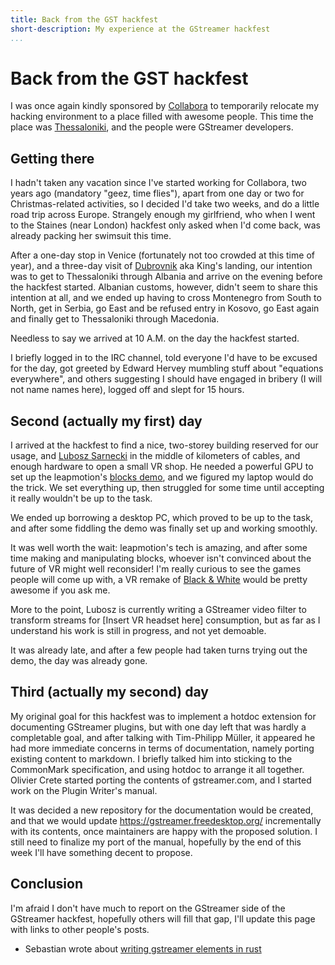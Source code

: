 ```yaml
---
title: Back from the GST hackfest
short-description: My experience at the GStreamer hackfest
...
```


# Back from the GST hackfest

I was once again kindly sponsored by [Collabora](https://www.collabora.com/) to temporarily relocate my hacking environment to a place filled with awesome people.
This time the place was [Thessaloniki](https://en.wikipedia.org/wiki/Thessaloniki), and the people were GStreamer developers.

## Getting there

I hadn't taken any vacation since I've started working for Collabora, two years ago (mandatory "geez, time flies"), apart from one day or two for Christmas-related
activities, so I decided I'd take two weeks, and do a little road trip across Europe. Strangely enough my girlfriend, who when I went to the Staines (near London) hackfest
only asked when I'd come back, was already packing her swimsuit this time.

After a one-day stop in Venice (fortunately not too crowded at this time of year), and a three-day visit of [Dubrovnik](https://en.wikipedia.org/wiki/Dubrovnik) aka King's landing,
our intention was to get to Thessaloniki through Albania and arrive on the evening before the hackfest started. Albanian customs, however, didn't seem to share this intention at all,
and we ended up having to cross Montenegro from South to North, get in Serbia, go East and be refused entry in Kosovo, go East again and finally get to Thessaloniki through Macedonia.

Needless to say we arrived at 10 A.M. on the day the hackfest started.

I briefly logged in to the IRC channel, told everyone I'd have to be excused for the day, got greeted by Edward Hervey mumbling stuff about "equations everywhere", and
others suggesting I should have engaged in bribery (I will not name names here), logged off and slept for 15 hours.

## Second (actually my first) day

I arrived at the hackfest to find a nice, two-storey building reserved for our usage, and [Lubosz Sarnecki](https://lubosz.wordpress.com/) in the middle of
kilometers of cables, and enough hardware to open a small VR shop.
He needed a powerful GPU to set up the leapmotion's [blocks demo](https://developer.leapmotion.com/gallery/blocks), and we figured my laptop would
do the trick. We set everything up, then struggled for some time until accepting it really wouldn't be up to the task.

We ended up borrowing a desktop PC, which proved to be up to the task, and after some fiddling the demo was finally set up and working smoothly.

It was well worth the wait: leapmotion's tech is amazing, and after some time making and manipulating blocks, whoever isn't convinced about the future of VR might well
reconsider! I'm really curious to see the games people will come up with, a VR remake of [Black & White](https://www.youtube.com/watch?v=Ue4i44e_7W8) would
be pretty awesome if you ask me.

More to the point, Lubosz is currently writing a GStreamer video filter to transform streams for [Insert VR headset here] consumption, but as far as I understand
his work is still in progress, and not yet demoable.

It was already late, and after a few people had taken turns trying out the demo, the day was already gone.

## Third (actually my second) day

My original goal for this hackfest was to implement a hotdoc extension for documenting GStreamer plugins, but with one day left that was hardly
a completable goal, and after talking with Tim-Philipp Müller, it appeared he had more immediate concerns in terms of documentation, namely
porting existing content to markdown. I briefly talked him into sticking to the CommonMark specification, and using hotdoc to arrange it all
together. Olivier Crete started porting the contents of gstreamer.com, and I started work on the Plugin Writer's manual.

It was decided a new repository for the documentation would be created, and that we would update https://gstreamer.freedesktop.org/ incrementally
with its contents, once maintainers are happy with the proposed solution. I still need to finalize my port of the manual, hopefully by the end
of this week I'll have something decent to propose.

## Conclusion

I'm afraid I don't have much to report on the GStreamer side of the GStreamer hackfest, hopefully others will fill that gap, I'll update this page
with links to other people's posts.

* Sebastian wrote about [writing gstreamer elements in rust](https://coaxion.net/blog/2016/05/writing-gstreamer-plugins-and-elements-in-rust/)
